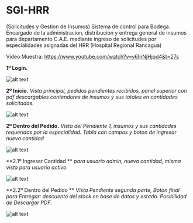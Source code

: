 # SGI-HRR
(Solicitudes y Gestion de Insumos) Sistema de control para Bodega. Encargado de la administracion, distribucion y entrega general de insumos para departamento C.A.E. mediante ingreso de solicitudes por especialidades asignadas del HRR (Hospital Regional Rancagua)


Video Muestra: 
https://www.youtube.com/watch?v=y6InNjHjpd4&t=27s


**1º Login.**

![alt text](https://lh4.googleusercontent.com/ABZfnaTFIhgnboWvr06umHpzZsNlESLVoRvD4sC-P_aHS2S01Rjh3CBvWhoPhoDSJ9Wu_rLgzysDnJYDDdgZ=w1440-h733-rw)


**2º Inicio.**
*Vista principal, pedidos pendientes recibidos, panel superior con pdf descargables contendores de insumos y sus totales en cantidades solicitadas.*

![alt text](https://lh4.googleusercontent.com/9eHD3PjMGgffn4kqvdh-itGT89gX0P0bkw4GM5ULxabMm5NWitqZbQGTRunphw3iS6Po1W-KFiBxZJ_WF1OU=w1440-h733-rw)

**2º Dentro del Pedido.**
*Vista del Pendiente 1, insumos y sus cantidades requeridas por la especialidad.*
*Tabla con campos y boton de ingresar nueva cantidad*

![alt text](https://lh5.googleusercontent.com/pl_rZSJZthWwxksWkjOBvpQgp9q1cFdz3XTkcm-yHuB7dOPCsKutSSa5Ev2zIYc2hl4vvVXTn5f_H1JS2REu=w1440-h733-rw)

**2.1º Ingresar Cantidad **
*para usuario admin, nueva cantidad, misma vista para usuario activo.*

![alt text](https://lh6.googleusercontent.com/Kl1LGVGPjDzIMOnxZh7vtLSNqEWOOR_yRKb7HPahWKvZpyDsbQvUOlY1PAqE5cdYkw3YkCNSqU2aJcR9YQBz=w1440-h733-rw)

**2.2º Dentro del Pedido **
*Vista Pendiente segunda parte, Boton final para Entregar: descuento del stock en base de datos y estado.
Posibilidad de Descargar PDF.*

![alt text](https://lh5.googleusercontent.com/rHqWGeCLgMPDItleCQEqRWcRbaMbkzugLFzdf8tCVqcQSfMzuYC107ti_zj1F4AvO6PTrS2QwLfXgY3OOVtz=w1440-h733-rw)


